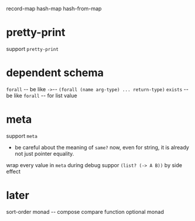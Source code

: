 record-map
hash-map
hash-from-map

# pretty-print

support `pretty-print`

# dependent schema

`forall` -- be like `->`-- `(forall (name arg-type) ... return-type)`
`exists` -- be like `forall` -- for list value

# meta

support `meta`

- be careful about the meaning of `same?` now,
  even for string, it is already not just pointer equality.

wrap every value in `meta` during debug
suppor `(list? (-> A B))` by side effect

# later

sort-order monad -- compose compare function
optional monad
